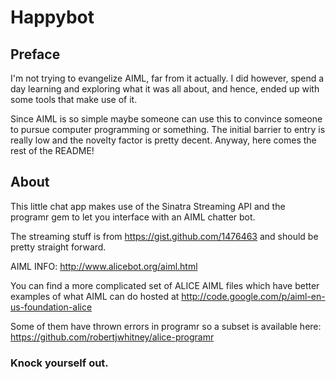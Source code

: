 # Happybot

## Preface

I'm not trying to evangelize AIML, far from it actually. I did however, spend a
day learning and exploring what it was all about, and hence, ended up with some
tools that make use of it.

Since AIML is so simple maybe someone can use this to convince someone to
pursue computer programming or something. The initial barrier to entry is really low
and the novelty factor is pretty decent. Anyway, here comes the rest of
the README!

## About

This little chat app makes use of the Sinatra Streaming API and the
programr gem to let you interface with an AIML chatter bot.

The streaming stuff is from https://gist.github.com/1476463 and should
be pretty straight forward.

AIML INFO: http://www.alicebot.org/aiml.html

You can find a more complicated set of ALICE AIML files which have better examples of what AIML can do hosted at http://code.google.com/p/aiml-en-us-foundation-alice

Some of them have thrown errors in programr so a subset is available here: https://github.com/robertjwhitney/alice-programr

### Knock yourself out.

